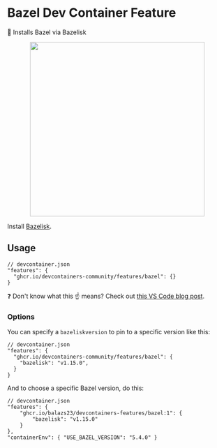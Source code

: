 # Bazel Dev Container Feature

💚 Installs Bazel via Bazelisk

<p align=center>
  <img width=400 src="https://github.com/devcontainers-community/features-bazel/assets/61068799/48f7037a-f389-463c-b9b5-954f169f8aaf">
</p>

Install [Bazelisk](https://github.com/bazelbuild/bazelisk).

## Usage

```jsonc
// devcontainer.json
"features": {
  "ghcr.io/devcontainers-community/features/bazel": {}
}
```

❓ Don't know what this ☝ means? Check out [this VS Code blog post].

### Options

You can specify a `bazeliskversion` to pin to a specific version like this:

```jsonc
// devcontainer.json
"features": {
  "ghcr.io/devcontainers-community/features/bazel": {
    "bazelisk": "v1.15.0",
  }
}
```

And to choose a specific Bazel version, do this:

```jsonc
// devcontainer.json
"features": {
    "ghcr.io/balazs23/devcontainers-features/bazel:1": {
        "bazelisk": "v1.15.0"
    }
},
"containerEnv": { "USE_BAZEL_VERSION": "5.4.0" }
```

<!-- prettier-ignore -->
[this vs code blog post]: https://code.visualstudio.com/blogs/2022/09/15/dev-container-features
